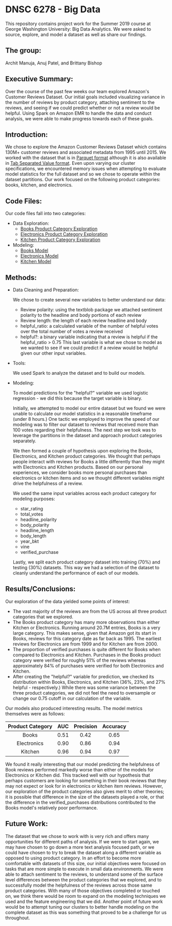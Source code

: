 # DNSC 6278 - Big Data
This repository contains project work for the Summer 2019 course at George Washington University: Big Data Analytics. We were asked to source, explore, and model a dataset as well as share our findings. 

## The group:
Archit Manuja, Anuj Patel, and Brittany Bishop

## Executive Summary:
Over the course of the past few weeks our team explored Amazon's Customer Reviews Dataset. Our initial goals included visualizing variance in the number of reviews by product category, attaching sentiment to the reviews, and seeing if we could predict whether or not a review would be helpful. Using Spark on Amazon EMR to handle the data and conduct analysis, we were able to make progress towards each of these goals. 

## Introduction:
We chose to explore the Amazon Customer Reviews Dataset which contains 130M+ customer reviews and associated metadata from 1995 until 2015. We worked with the dataset that is in <a href="s3://amazon-reviews-pds/parquet/" rel="nofollow">Parquet format</a> although it is also available in <a href="s3://amazon-reviews-pds/tsv/" rel="nofollow">Tab Separated Value format</a>. Even upon varying our cluster specifications, we encountered memory issues when attempting to evaluate model statistics for the full dataset and so  we chose to operate within the dataset partitions. Our work focused on the following product categories: books, kitchen, and electronics.

## Code Files:
Our code files fall into two categories:
* Data Exploration:
  * <a href="https://github.com/britcbish/gwu-big-data/blob/master/Data%20Exploration%20-%20Books.ipynb" rel="nofollow">Books Product Category Exploration</a>
  * <a href="https://github.com/britcbish/gwu-big-data/blob/master/Data%20Exploration%20-%20Electronics.ipynb" rel="nofollow">Electronics Product Category Exploration</a>
  * <a href="https://github.com/britcbish/gwu-big-data/blob/master/Data%20Exploration%20-%20Kitchen.ipynb" rel="nofollow">Kitchen Product Category Exploration</a>
* Modeling:
  * <a href="https://github.com/britcbish/gwu-big-data/blob/master/Amazon%20Reviews%20-%20Model%20Books.ipynb" rel = "nofollow">Books Model</a>
  * <a href="https://github.com/britcbish/gwu-big-data/blob/master/Amazon%20Reviews%20-%20Model%20Electronics.ipynb" rel = "nofollow">Electronics Model</a>
  * <a href="https://github.com/britcbish/gwu-big-data/blob/master/Amazon%20Reviews%20-%20Model%20Kitchen.ipynb" rel = "nofollow">Kitchen Model</a>

## Methods:
* Data Cleaning and Preparation:
  
  We chose to create several new variables to better understand our data:
   * Review polarity: using the textblob package we attached sentiment polarity to the headline and body portions of each review
   * Review length: the length of each review headline and body
   * helpful_ratio: a calculated variable of the number of helpful votes over the total number of votes a review received
   * helpful?: a binary variable indicating that a review is helpful if the helpful_ratio > 0.75
  This last variable is what we chose to model as we wanted to see if we could predict if a review would be helpful given our other input variables.
 * Tools:
 
   We used Spark to analyze the dataset and to build our models.
 * Modeling:
   
   To model predictions for the "helpful?" variable we used logistic regression - we did this because the target variable is binary.
   
   Initially, we attempted to model our entire dataset but we found we were unable to calculate our model statistics in a reasonable timeframe (under 8 hours.) One tactic we employed to improve the speed of our modeling was to filter our dataset to reviews that received more than 100 votes regarding their helpfulness. The next step we took was to leverage the partitions in the dataset and approach product categories separately. 
   
   We then formed a couple of hypothesis upon exploring the Books, Electronics, and Kitchen product categories. We thought that perhaps people interact with reviews for Books a little differently than they might with Electronics and Kitchen products. Based on our personal experiences, we consider books more personal purchases than electronics or kitchen items and so we thought different variables might drive the helpfulness of a review. 
   
   We used the same input variables across each product category for modeling purposes:
   * star_rating
   * total_votes
   * headline_polarity
   * body_polarity
   * headline_length
   * body_length
   * year_bkt
   * vine
   * verified_purchase
   
   Lastly, we split each product category dataset into training (70%) and testing (30%) datasets. This way we had a selection of the dataset to cleanly understand the performance of each of our models. 
  
## Results/Conclusions:
Our exploration of the data yielded some points of interest:
 * The vast majority of the reviews are from the US across all three product categories that we explored.
 * The Books product category has many more observations than either Kitchen or Electronics. Running around 20.7M entries, Books is a very large category. This makes sense, given that Amazon got its start in Books, reviews for this category date as far back as 1995. The earliest reviews for Electronics are from 1999 and for Kitchen are from 2000.
 * The proportion of verified purchases is quite different for Books when compared to Electronics and Kitchen. Purchases in the Books product category were verified for roughly 51% of the reviews whereas approximately 84% of purchases were verified for both Electronics and Kitchen.
 * After creating the "helpful?" variable for prediction, we checked its distribution within Books, Electronics, and Kitchen (36%, 23%, and 27% helpful - respectively.) While there was some variance between the three product categories, we did not feel the need to oversample or change our 0.75 cutoff in our calculation of the variable. 

Our models also produced interesting results. The model metrics themselves were as follows:

| Product Category | AUC | Precision | Accuracy |
| :-----: | :----: | :----: | :----: |
| Books | 0.51 | 0.42 | 0.65 |
| Electronics | 0.90 | 0.86 | 0.94 |
| Kitchen | 0.96 | 0.94 | 0.97 |

We found it really interesting that our model predicting the helpfulness of Book reviews performed markedly worse than either of the models for Electronics or Kitchen did. This tracked well with our hypothesis that perhaps customers are looking for something in their book reviews that they may not expect or look for in electronics or kitchen item reviews. However, our exploration of the product categories also gives merit to other theories; it is possible that difference in the size of the datasets played a role, or that the difference in the verified_purchases distributions contributed to the Books model's relatively poor performance.

## Future Work:

The dataset that we chose to work with is very rich and offers many opportunities for different paths of analysis. If we were to start again, we may have chosen to go down a more text analysis focused path, or we could have chosen to try to break the dataset along a different variable as opposed to using product category. In an effort to become more comfortable with datasets of this size, our initial objectives were focused on tasks that are more simple to execute in small data environments. We were able to attach sentiment to the reviews, to understand some of the surface level differences between the product categories that we explored, and to successfully model the helpfulness of the reviews across those same product categories. With many of those objectives completed or touched on, we think there would be room to expand on the modeling techniques we used and the feature engineering that we did. Another point of future work would be to attempt tuning our clusters to better handle modeling on the complete dataset as this was something that proved to be a challenge for us throughout.
 
